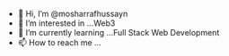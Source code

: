 - 👋 Hi, I’m @mosharrafhussayn
- 👀 I’m interested in ...Web3
- 🌱 I’m currently learning ...Full Stack Web Development
- 📫 How to reach me ...

<!---
mosharrafhussayn/mosharrafhussayn is a ✨ special ✨ repository because its `README.md` (this file) appears on your GitHub profile.
You can click the Preview link to take a look at your changes.
--->
